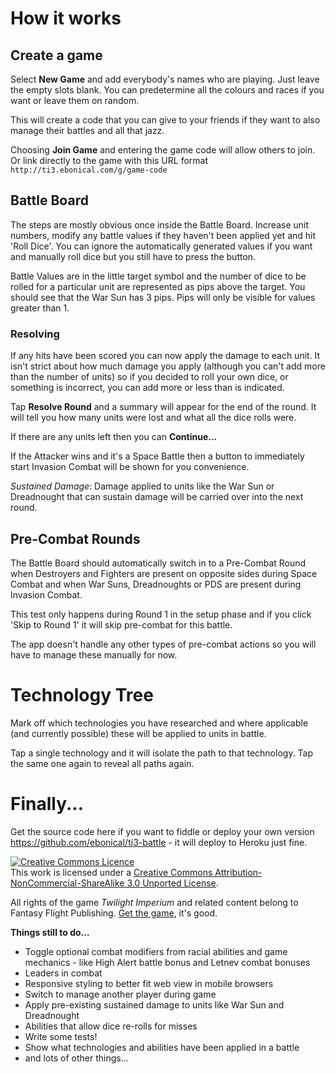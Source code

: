 How it works
============

Create a game
-------------

Select **New Game** and add everybody's names who are playing. Just leave the 
empty slots blank. You can predetermine all the colours and races if you want 
or leave them on random.

This will create a code that you can give to your friends if they want to also 
manage their battles and all that jazz. 

Choosing **Join Game** and entering the game code will allow others to join.
Or link directly to the game with this URL format 
`http://ti3.ebonical.com/g/game-code`

Battle Board
------------

The steps are mostly obvious once inside the Battle Board. Increase unit numbers, 
modify any battle values if they haven't been applied yet and hit 'Roll Dice'. 
You can ignore the automatically generated values if you want and manually roll 
dice but you still have to press the button.

Battle Values are in the little target symbol and the number of dice to be rolled 
for a particular unit are represented as pips above the target. You should see 
that the War Sun has 3 pips. Pips will only be visible for values greater than 1.

### Resolving ###

If any hits have been scored you can now apply the damage to each unit. It 
isn't strict about how much damage you apply (although you can't add more than 
the number of units) so if you decided to roll your own dice, or something is 
incorrect, you can add more or less than is indicated.

Tap **Resolve Round** and a summary will appear for the end of the round. 
It will tell you how many units were lost and what all the dice rolls were.

If there are any units left then you can **Continue...**

If the Attacker wins and it's a Space Battle then a button to immediately start 
Invasion Combat will be shown for you convenience.

*Sustained Damage*: Damage applied to units like the War Sun or Dreadnought 
that can sustain damage will be carried over into the next round.


Pre-Combat Rounds
-----------------

The Battle Board should automatically switch in to a Pre-Combat Round when 
Destroyers and Fighters are present on opposite sides during Space Combat and 
when War Suns, Dreadnoughts or PDS are present during Invasion Combat.

This test only happens during Round 1 in the setup phase and if you click 
'Skip to Round 1' it will skip pre-combat for this battle.

The app doesn't handle any other types of pre-combat actions so you will have to 
manage these manually for now.


Technology Tree
===============

Mark off which technologies you have researched and where applicable 
(and currently possible) these will be applied to units in battle.

Tap a single technology and it will isolate the path to that technology. 
Tap the same one again to reveal all paths again.


Finally...
==========

Get the source code here if you want to fiddle or deploy your own version
<https://github.com/ebonical/ti3-battle> - it will deploy to Heroku just fine.

[![Creative Commons Licence](http://i.creativecommons.org/l/by-nc-sa/3.0/80x15.png)][license]  
This work is licensed under a 
[Creative Commons Attribution-NonCommercial-ShareAlike 3.0 Unported License][license].

All rights of the game *Twilight Imperium* and related content belong to 
Fantasy Flight Publishing. [Get the game][ff], it's good.

**Things still to do...**

* Toggle optional combat modifiers from racial abilities and game mechanics -
  like High Alert battle bonus and Letnev combat bonuses
* Leaders in combat
* Responsive styling to better fit web view in mobile browsers
* Switch to manage another player during game
* Apply pre-existing sustained damage to units like War Sun and Dreadnought
* Abilities that allow dice re-rolls for misses
* Write some tests!
* Show what technologies and abilities have been applied in a battle
* and lots of other things...


[ff]: http://www.fantasyflightgames.com/edge_minisite.asp?eidm=21&enmi=Twilight%20Imperium%203rd%20Edition
[license]: http://creativecommons.org/licenses/by-nc-sa/3.0/deed.en_GB
